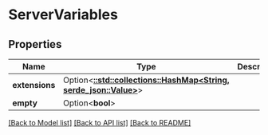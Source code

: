 # ServerVariables

## Properties

Name | Type | Description | Notes
------------ | ------------- | ------------- | -------------
**extensions** | Option<[**::std::collections::HashMap<String, serde_json::Value>**](serde_json::Value.md)> |  | [optional]
**empty** | Option<**bool**> |  | [optional]

[[Back to Model list]](../README.md#documentation-for-models) [[Back to API list]](../README.md#documentation-for-api-endpoints) [[Back to README]](../README.md)


